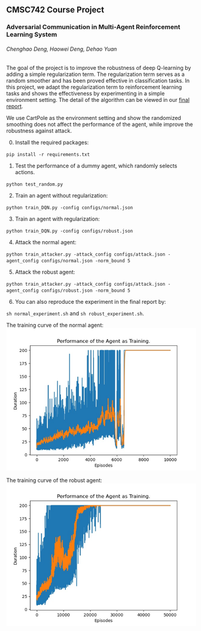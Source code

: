 ## CMSC742 Course Project
### Adversarial Communication in Multi-Agent Reinforcement Learning System
###### Chenghao Deng, Haowei Deng, Dehao Yuan

The goal of the project is to improve the robustness of deep Q-learning by adding a simple regularization term. The regularization term serves as a random smoother and has been proved effective in classification tasks. In this project, we adapt the regularization term to reinforcement learning tasks and shows the effectiveness by experimenting in a simple environment setting. The detail of the algorithm can be viewed in our [final report](https://www.google.com).

We use CartPole as the environment setting and show the randomized smoothing does not affect the performance of the agent, while improve the robustness against attack.

0. Install the required packages:

`pip install -r requirements.txt`

1. Test the performance of a dummy agent, which randomly selects actions.

`python test_random.py`

2. Train an agent without regularization:

`python train_DQN.py -config configs/normal.json`

3. Train an agent with regularization:

`python train_DQN.py -config configs/robust.json`

4. Attack the normal agent:

`python train_attacker.py -attack_config configs/attack.json -agent_config configs/normal.json -norm_bound 5` 

5. Attack the robust agent:

`python train_attacker.py -attack_config configs/attack.json -agent_config configs/robust.json -norm_bound 5`

6. You can also reproduce the experiment in the final report by:

`sh normal_experiment.sh` and `sh robust_experiment.sh`.

The training curve of the normal agent:
![normal agent](figs/agent_normal.jpg)

The training curve of the robust agent:
![robust agent](figs/agent_robust.jpg)
